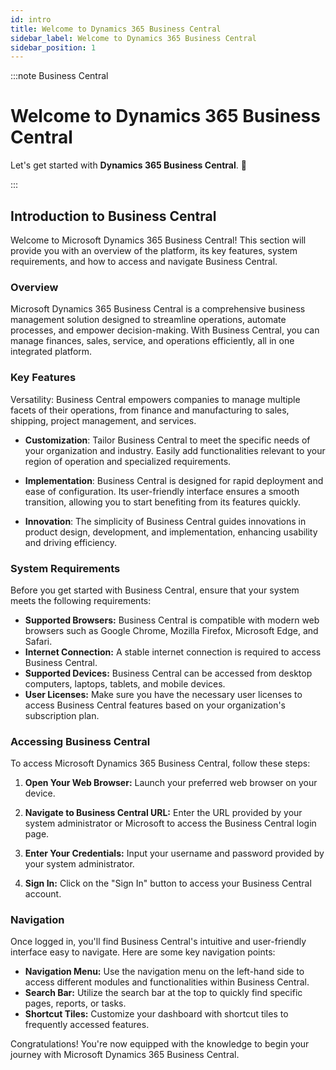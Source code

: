 ```yaml
---
id: intro
title: Welcome to Dynamics 365 Business Central
sidebar_label: Welcome to Dynamics 365 Business Central
sidebar_position: 1
---
```


:::note Business Central
<div class="container">
    <div class="custom-note">
        <h1>Welcome to Dynamics 365 Business Central</h1>
        <p>Let's get started with <strong>Dynamics 365 Business Central</strong>. 🚀</p>
    </div>
</div>
:::

## Introduction to Business Central

Welcome to Microsoft Dynamics 365 Business Central! This section will provide you with an overview of the platform, its key features, system requirements, and how to access and navigate Business Central.

### Overview

Microsoft Dynamics 365 Business Central is a comprehensive business management solution designed to streamline operations, automate processes, and empower decision-making. With Business Central, you can manage finances, sales, service, and operations efficiently, all in one integrated platform.

### Key Features

Versatility: Business Central empowers companies to manage multiple facets of their operations, from finance and manufacturing to sales, shipping, project management, and services.

- **Customization**: Tailor Business Central to meet the specific needs of your organization and industry. Easily add functionalities relevant to your region of operation and specialized requirements.

- **Implementation**: Business Central is designed for rapid deployment and ease of configuration. Its user-friendly interface ensures a smooth transition, allowing you to start benefiting from its features quickly.

- **Innovation**: The simplicity of Business Central guides innovations in product design, development, and implementation, enhancing usability and driving efficiency.

### System Requirements

Before you get started with Business Central, ensure that your system meets the following requirements:

- **Supported Browsers:** Business Central is compatible with modern web browsers such as Google Chrome, Mozilla Firefox, Microsoft Edge, and Safari.
- **Internet Connection:** A stable internet connection is required to access Business Central.
- **Supported Devices:** Business Central can be accessed from desktop computers, laptops, tablets, and mobile devices.
- **User Licenses:** Make sure you have the necessary user licenses to access Business Central features based on your organization's subscription plan.

### Accessing Business Central

To access Microsoft Dynamics 365 Business Central, follow these steps:

1. **Open Your Web Browser:** Launch your preferred web browser on your device.
   
2. **Navigate to Business Central URL:** Enter the URL provided by your system administrator or Microsoft to access the Business Central login page.

3. **Enter Your Credentials:** Input your username and password provided by your system administrator.

4. **Sign In:** Click on the "Sign In" button to access your Business Central account.

### Navigation

Once logged in, you'll find Business Central's intuitive and user-friendly interface easy to navigate. Here are some key navigation points:

- **Navigation Menu:** Use the navigation menu on the left-hand side to access different modules and functionalities within Business Central.
- **Search Bar:** Utilize the search bar at the top to quickly find specific pages, reports, or tasks.
- **Shortcut Tiles:** Customize your dashboard with shortcut tiles to frequently accessed features.

Congratulations! You're now equipped with the knowledge to begin your journey with Microsoft Dynamics 365 Business Central.
